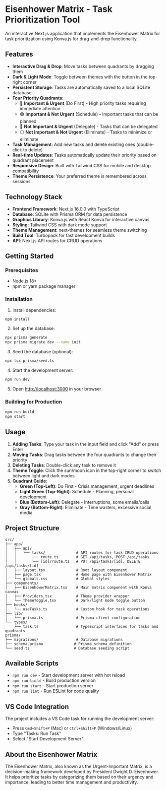 # Eisenhower Matrix - Task Prioritization Tool

An interactive Next.js application that implements the Eisenhower Matrix for task prioritization using Konva.js for drag-and-drop functionality.

## Features

- **Interactive Drag & Drop**: Move tasks between quadrants by dragging them
- **Dark & Light Mode**: Toggle between themes with the button in the top-right corner
- **Persistent Storage**: Tasks are automatically saved to a local SQLite database
- **Four Priority Quadrants**:
  - 🔴 **Important & Urgent** (Do First) - High priority tasks requiring immediate attention
  - 🟢 **Important & Not Urgent** (Schedule) - Important tasks that can be planned
  - 🔵 **Not Important & Urgent** (Delegate) - Tasks that can be delegated
  - ⚪ **Not Important & Not Urgent** (Eliminate) - Tasks to minimize or eliminate
- **Task Management**: Add new tasks and delete existing ones (double-click to delete)
- **Real-time Updates**: Tasks automatically update their priority based on quadrant placement
- **Responsive Design**: Built with Tailwind CSS for mobile and desktop compatibility
- **Theme Persistence**: Your preferred theme is remembered across sessions

## Technology Stack

- **Frontend Framework**: Next.js 16.0.0 with TypeScript
- **Database**: SQLite with Prisma ORM for data persistence
- **Graphics Library**: Konva.js with React Konva for interactive canvas
- **Styling**: Tailwind CSS with dark mode support
- **Theme Management**: next-themes for seamless theme switching
- **Build Tool**: Turbopack for fast development builds
- **API**: Next.js API routes for CRUD operations

## Getting Started

### Prerequisites

- Node.js 18+ 
- npm or yarn package manager

### Installation

1. Install dependencies:
```bash
npm install
```

2. Set up the database:
```bash
npx prisma generate
npx prisma migrate dev --name init
```

3. Seed the database (optional):
```bash
npx tsx prisma/seed.ts
```

4. Start the development server:
```bash
npm run dev
```

5. Open [http://localhost:3000](http://localhost:3000) in your browser

### Building for Production

```bash
npm run build
npm start
```

## Usage

1. **Adding Tasks**: Type your task in the input field and click "Add" or press Enter
2. **Moving Tasks**: Drag tasks between the four quadrants to change their priority
3. **Deleting Tasks**: Double-click any task to remove it
4. **Theme Toggle**: Click the sun/moon icon in the top-right corner to switch between light and dark modes
5. **Quadrant Guide**:
   - **Green (Top-Left)**: Do First - Crisis management, urgent deadlines
   - **Light Green (Top-Right)**: Schedule - Planning, personal development
   - **Blue (Bottom-Left)**: Delegate - Interruptions, some emails/calls
   - **Gray (Bottom-Right)**: Eliminate - Time wasters, excessive social media

## Project Structure

```
src/
├── app/
│   ├── api/
│   │   └── tasks/              # API routes for task CRUD operations
│   │       ├── route.ts        # GET /api/tasks, POST /api/tasks
│   │       └── [id]/route.ts   # PUT /api/tasks/[id], DELETE /api/tasks/[id]
│   ├── layout.tsx              # Root layout component
│   ├── page.tsx                # Home page with Eisenhower Matrix
│   └── globals.css             # Global styles
├── components/
│   ├── EisenhowerMatrix.tsx    # Main matrix component with Konva canvas
│   ├── Providers.tsx           # Theme provider wrapper
│   └── ThemeToggle.tsx         # Dark/light mode toggle button
├── hooks/
│   └── useTasks.ts             # Custom hook for task operations
├── lib/
│   └── prisma.ts               # Prisma client configuration
└── types/
    └── task.ts                 # TypeScript interfaces for tasks and quadrants
prisma/
├── migrations/                 # Database migrations
├── schema.prisma              # Prisma schema definition
└── seed.ts                    # Database seeding script
```

## Available Scripts

- `npm run dev` - Start development server with hot reload
- `npm run build` - Build production version
- `npm run start` - Start production server
- `npm run lint` - Run ESLint for code quality

## VS Code Integration

The project includes a VS Code task for running the development server:
- Press `Cmd+Shift+P` (Mac) or `Ctrl+Shift+P` (Windows/Linux)
- Type "Tasks: Run Task"
- Select "Start Development Server"

## About the Eisenhower Matrix

The Eisenhower Matrix, also known as the Urgent-Important Matrix, is a decision-making framework developed by President Dwight D. Eisenhower. It helps prioritize tasks by categorizing them based on their urgency and importance, leading to better time management and productivity.
